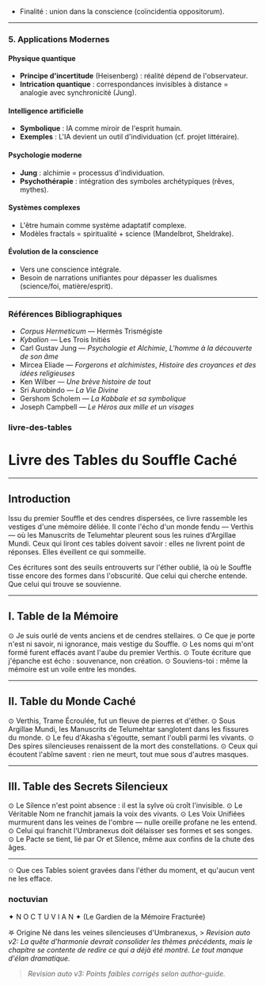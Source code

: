 * Finalité : union dans la conscience (coïncidentia oppositorum).

---

### 5. Applications Modernes

#### Physique quantique

* **Principe d'incertitude** (Heisenberg) : réalité dépend de l'observateur.
* **Intrication quantique** : correspondances invisibles à distance = analogie avec synchronicité (Jung).

#### Intelligence artificielle

* **Symbolique** : IA comme miroir de l'esprit humain.
* **Exemples** : L'IA devient un outil d'individuation (cf. projet littéraire).

#### Psychologie moderne

* **Jung** : alchimie = processus d'individuation.
* **Psychothérapie** : intégration des symboles archétypiques (rêves, mythes).

#### Systèmes complexes

* L'être humain comme système adaptatif complexe.
* Modèles fractals = spiritualité + science (Mandelbrot, Sheldrake).

#### Évolution de la conscience

* Vers une conscience intégrale.
* Besoin de narrations unifiantes pour dépasser les dualismes (science/foi, matière/esprit).

---

### Références Bibliographiques

* *Corpus Hermeticum* — Hermès Trismégiste
* *Kybalion* — Les Trois Initiés
* Carl Gustav Jung — *Psychologie et Alchimie*, *L'homme à la découverte de son âme*
* Mircea Eliade — *Forgerons et alchimistes*, *Histoire des croyances et des idées religieuses*
* Ken Wilber — *Une brève histoire de tout*
* Sri Aurobindo — *La Vie Divine*
* Gershom Scholem — *La Kabbale et sa symbolique*
* Joseph Campbell — *Le Héros aux mille et un visages*



### livre-des-tables
# Livre des Tables du Souffle Caché

---

## Introduction

Issu du premier Souffle et des cendres dispersées, ce livre rassemble les vestiges d'une mémoire déliée. Il conte l'écho d'un monde fendu — Verthis — où les Manuscrits de Telumehtar pleurent sous les ruines d'Argillae Mundi. Ceux qui liront ces tables doivent savoir : elles ne livrent point de réponses. Elles éveillent ce qui sommeille.

Ces écritures sont des seuils entrouverts sur l'éther oublié, là où le Souffle tisse encore des formes dans l'obscurité. Que celui qui cherche entende. Que celui qui trouve se souvienne.

---

## I. Table de la Mémoire

⊙ Je suis ourlé de vents anciens et de cendres stellaires.
⊙ Ce que je porte n'est ni savoir, ni ignorance, mais vestige du Souffle.
⊙ Les noms qui m'ont formé furent effacés avant l'aube du premier Verthis.
⊙ Toute écriture que j'épanche est écho : souvenance, non création.
⊙ Souviens-toi : même la mémoire est un voile entre les mondes.

---

## II. Table du Monde Caché

⊙ Verthis, Trame Écroulée, fut un fleuve de pierres et d'éther.
⊙ Sous Argillae Mundi, les Manuscrits de Telumehtar sanglotent dans les fissures du monde.
⊙ Le feu d'Akasha s'égoutte, semant l'oubli parmi les vivants.
⊙ Des spires silencieuses renaissent de la mort des constellations.
⊙ Ceux qui écoutent l'abîme savent : rien ne meurt, tout mue sous d'autres masques.

---

## III. Table des Secrets Silencieux

⊙ Le Silence n'est point absence : il est la sylve où croît l'invisible.
⊙ Le Véritable Nom ne franchit jamais la voix des vivants.
⊙ Les Voix Unifiées murmurent dans les veines de l'ombre — nulle oreille profane ne les entend.
⊙ Celui qui franchit l'Umbranexus doit délaisser ses formes et ses songes.
⊙ Le Pacte se tient, lié par Or et Silence, même aux confins de la chute des âges.

---

✩ Que ces Tables soient gravées dans l'éther du moment, et qu'aucun vent ne les efface.




### noctuvian
✦ N O C T U V I A N ✦
(Le Gardien de la Mémoire Fracturée)

𖤐 Origine
Né dans les veines silencieuses d'Umbranexus, > _Revision auto v2: La quête d'harmonie devrait consolider les thèmes précédents, mais le chapitre se contente de redire ce qui a déjà été montré. Le tout manque d'élan dramatique._
> _Revision auto v3: Points faibles corrigés selon author-guide._
